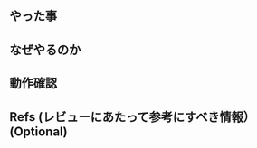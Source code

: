 ## やった事

<!-- このプルリクエストにて何をしたのか？ -->

## なぜやるのか

<!-- - Jira で説明できない捕捉的な事項 (Jira の説明で十分であればここは不要)
- なぜこのプルリクエストが必要と考えたかについて説明があるとレビュワーがわかりやすい -->

## 動作確認

<!-- - どの環境でどんな動作チェックをしたか
- 動作確認をした事についてスクショなどがあるとわかりやすくて良い -->

## Refs (レビューにあたって参考にすべき情報）(Optional)

<!-- - 関連するプルリクエストやイシュー、コンフルリンクなど、レビュワーがレビューするにあたっての補足情報 -->
